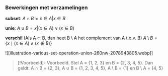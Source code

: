 ### Bewerkingen met verzamelingen 

**subset**:
$A ∩ B = {x ∈ A | x ∈ B}$

**unie**:
$A ∪ B = {x | (x ∈ A) ∨ (x ∈ B)}$

**verschil** (Als A ⊂ B, dan heet B \ A het complement van A t.o.v. B)
$A\setminus B=\{x\mid(x\in A)\land(x\not\in B)\}$

![[illustration-various-set-operation-union-260nw-2078943805.webp]]

> [!Voorbeeld]-
> Voorbeeld. Stel A = {1, 2, 3} en B = {2, 3, 4, 5}. Dan geldt: A ∩ B = {2, 3}, A ∪ B = {1, 2, 3, 4, 5}, A \ B = {1} en B \ A = {4, 5}